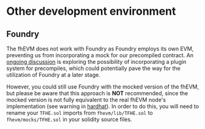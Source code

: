 # Other development environment

## Foundry

The fhEVM does not work with Foundry as Foundry employs its own EVM, preventing us from incorporating a mock for our precompiled contract. An [ongoing discussion](https://github.com/foundry-rs/foundry/issues/5576) is exploring the possibility of incorporating a plugin system for precompiles, which could potentially pave the way for the utilization of Foundry at a later stage.

However, you could still use Foundry with the mocked version of the fhEVM, but please be aware that this approach is **NOT** recommended, since the mocked version is not fully equivalent to the real fhEVM node's implementation (see warning in [hardhat](hardhat.md)). In order to do this, you will need to rename your `TFHE.sol` imports from `fhevm/lib/TFHE.sol` to `fhevm/mocks/TFHE.sol` in your solidity source files.
